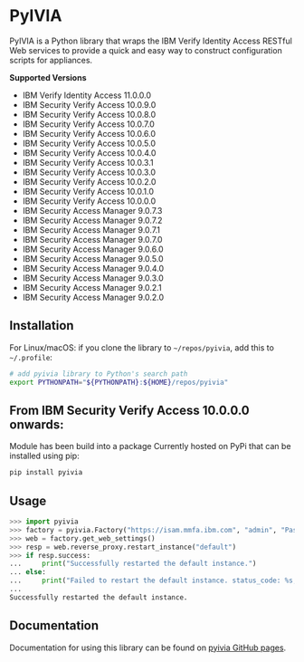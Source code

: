 # PyIVIA

PyIVIA is a Python library that wraps the IBM Verify Identity Access RESTful Web services to provide a
quick and easy way to construct configuration scripts for appliances.

**Supported Versions**

- IBM Verify Identity Access 11.0.0.0
- IBM Security Verify Access 10.0.9.0
- IBM Security Verify Access 10.0.8.0
- IBM Security Verify Access 10.0.7.0
- IBM Security Verify Access 10.0.6.0
- IBM Security Verify Access 10.0.5.0
- IBM Security Verify Access 10.0.4.0
- IBM Security Verify Access 10.0.3.1
- IBM Security Verify Access 10.0.3.0
- IBM Security Verify Access 10.0.2.0
- IBM Security Verify Access 10.0.1.0
- IBM Security Verify Access 10.0.0.0
- IBM Security Access Manager 9.0.7.3
- IBM Security Access Manager 9.0.7.2
- IBM Security Access Manager 9.0.7.1
- IBM Security Access Manager 9.0.7.0
- IBM Security Access Manager 9.0.6.0
- IBM Security Access Manager 9.0.5.0
- IBM Security Access Manager 9.0.4.0
- IBM Security Access Manager 9.0.3.0
- IBM Security Access Manager 9.0.2.1
- IBM Security Access Manager 9.0.2.0

## Installation

For Linux/macOS: if you clone the library to `~/repos/pyivia`, add this to `~/.profile`:
```sh
# add pyivia library to Python's search path
export PYTHONPATH="${PYTHONPATH}:${HOME}/repos/pyivia"
```

## From IBM Security Verify Access 10.0.0.0 onwards:
Module has been build into a package Currently hosted on PyPi that can be installed using pip:

```sh
pip install pyivia
```

## Usage

```python
>>> import pyivia
>>> factory = pyivia.Factory("https://isam.mmfa.ibm.com", "admin", "Passw0rd")
>>> web = factory.get_web_settings()
>>> resp = web.reverse_proxy.restart_instance("default")
>>> if resp.success:
...     print("Successfully restarted the default instance.")
... else:
...     print("Failed to restart the default instance. status_code: %s, data: %s" % (resp.status_code, resp.data))
...
Successfully restarted the default instance.
```

## Documentation
Documentation for using this library can be found on [pyivia GitHub pages](https://lachlan-ibm.github.io/pyivia/index.html).
